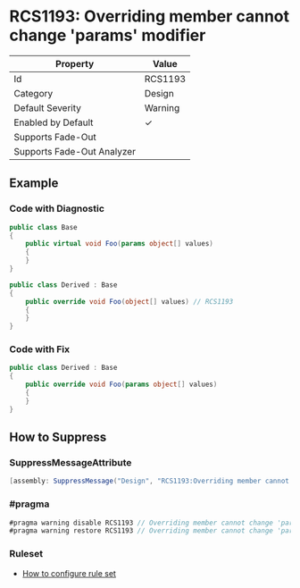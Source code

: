 # RCS1193: Overriding member cannot change 'params' modifier

| Property | Value |
| -------- | ----- |
| Id | RCS1193 |
| Category | Design |
| Default Severity | Warning |
| Enabled by Default | &#x2713; |
| Supports Fade\-Out |  |
| Supports Fade\-Out Analyzer |  |

## Example

### Code with Diagnostic

```csharp
public class Base
{
    public virtual void Foo(params object[] values)
    {
    }
}

public class Derived : Base
{
    public override void Foo(object[] values) // RCS1193
    {
    }
}
```

### Code with Fix

```csharp
public class Derived : Base
{
    public override void Foo(params object[] values)
    {
    }
}
```

## How to Suppress

### SuppressMessageAttribute

```csharp
[assembly: SuppressMessage("Design", "RCS1193:Overriding member cannot change 'params' modifier.", Justification = "<Pending>")]
```

### \#pragma

```csharp
#pragma warning disable RCS1193 // Overriding member cannot change 'params' modifier.
#pragma warning restore RCS1193 // Overriding member cannot change 'params' modifier.
```

### Ruleset

* [How to configure rule set](../HowToConfigureAnalyzers.md)
